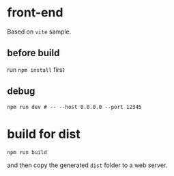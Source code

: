 # front-end

Based on `vite` sample.

## before build
run `npm install` first

## debug
```shell
npm run dev # -- --host 0.0.0.0 --port 12345
```

# build for dist
```shell
npm run build
```
and then copy the generated `dist` folder to a web server.
